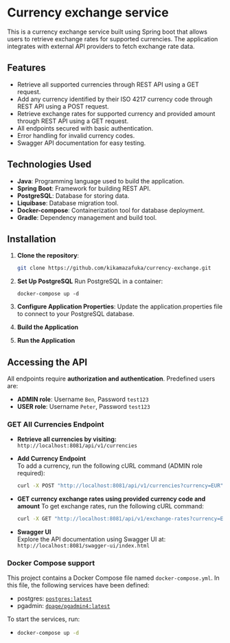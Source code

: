 # Currency exchange service

This is a currency exchange service built using Spring boot
that allows users to retrieve exchange rates for supported currencies.
The application integrates with external API providers to fetch exchange rate data.

## Features

- Retrieve all supported currencies through REST API using a GET request.
- Add any currency identified by their ISO 4217 currency code
  through REST API using a POST request.
- Retrieve exchange rates for supported currency and provided amount
  through REST API using a GET request.
- All endpoints secured with basic authentication.
- Error handling for invalid currency codes.
- Swagger API documentation for easy testing.

## Technologies Used

- **Java**: Programming language used to build the application.
- **Spring Boot**: Framework for building REST API.
- **PostgreSQL**: Database for storing data.
- **Liquibase**: Database migration tool.
- **Docker-compose**: Containerization tool for database deployment.
- **Gradle**: Dependency management and build tool.

## Installation

1. **Clone the repository**:
   ```bash
   git clone https://github.com/kikamazafuka/currency-exchange.git

2. **Set Up PostgreSQL**
Run PostgreSQL in a container:

    `docker-compose up -d`

3. **Configure Application Properties**:
   Update the application.properties file to connect to your PostgreSQL database.

4. **Build the Application**

5. **Run the Application**

## Accessing the API

All endpoints require **authorization and authentication**. Predefined users are:

- **ADMIN role**: Username `Ben`, Password `test123`
- **USER role**: Username `Peter`, Password `test123`

### GET All Currencies Endpoint

- **Retrieve all currencies by visiting:**  
  `http://localhost:8081/api/v1/currencies`

- **Add Currency Endpoint**  
  To add a currency, run the following cURL command (ADMIN role required):
  ```bash
  curl -X POST "http://localhost:8081/api/v1/currencies?currency=EUR" -u Ben:test123
  ```
- **GET currency exchange rates using provided currency code and amount**
  To get exchange rates, run the following cURL command:
  ```bash
  curl -X GET "http://localhost:8081/api/v1/exchange-rates?currency=EUR&amount=1.0" -u Peter:test123
  ```

- **Swagger UI**  
  Explore the API documentation using Swagger UI at:  
  `http://localhost:8081/swagger-ui/index.html`

### Docker Compose support

This project contains a Docker Compose file named `docker-compose.yml`.
In this file, the following services have been defined:

* postgres: [`postgres:latest`](https://hub.docker.com/_/postgres)
* pgadmin: [`dpage/pgadmin4:latest`](https://hub.docker.com/r/dpage/pgadmin4/)

To start the services, run:
- ```bash
  docker-compose up -d

